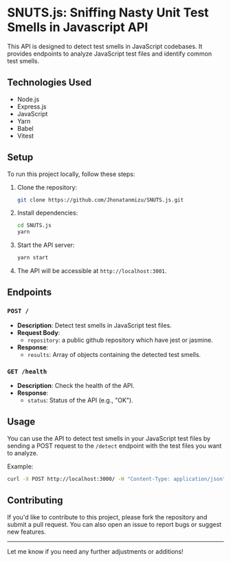 # SNUTS.js: Sniffing Nasty Unit Test Smells in Javascript API

This API is designed to detect test smells in JavaScript codebases. It provides endpoints to analyze JavaScript test files and identify common test smells.

## Technologies Used

- Node.js
- Express.js
- JavaScript
- Yarn
- Babel
- Vitest


## Setup

To run this project locally, follow these steps:

1. Clone the repository:

   ```sh
   git clone https://github.com/Jhonatanmizu/SNUTS.js.git
   ```

2. Install dependencies:

   ```sh
   cd SNUTS.js
   yarn
   ```

3. Start the API server:

   ```sh
   yarn start
   ```

4. The API will be accessible at `http://localhost:3001`.

## Endpoints

### `POST /`

- **Description**: Detect test smells in JavaScript test files.
- **Request Body**:
  - `repository`: a public github repository which have jest or jasmine.
- **Response**:
  - `results`: Array of objects containing the detected test smells.

### `GET /health`

- **Description**: Check the health of the API.
- **Response**:
  - `status`: Status of the API (e.g., "OK").

## Usage

You can use the API to detect test smells in your JavaScript test files by sending a POST request to the `/detect` endpoint with the test files you want to analyze.

Example:

```sh
curl -X POST http://localhost:3000/ -H "Content-Type: application/json" -d '{"repository":"repo-url"}'
```

## Contributing

If you'd like to contribute to this project, please fork the repository and submit a pull request. You can also open an issue to report bugs or suggest new features.

---

Let me know if you need any further adjustments or additions!
